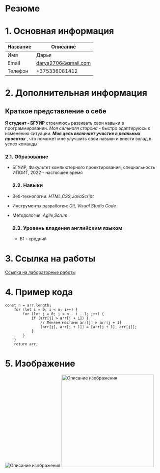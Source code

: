 # Резюме

# 1. Основная информация

   |   Название    |   Описание           |
   | ------------- | -------------------- |
   |    Имя        |       Дарья          |
   |   Email       | darya2706@gmail.com  |
   |   Телефон     |   +375336081412      |

# 2. Дополнительная информация
 ## Краткое представление о себе
**Я студент - БГУИР** стремлюсь развивать свои навыки в программировании. *Моя сильнаяя сторона* - быстро адаптируюсь к изменению ситуации. ***Моя цель включает участие в реальных проектах*** , что поможет мне улучшить свои навыки и внести вклад в успех команды.

   ### 2.1. Образование ###
* БГУИР, Факультет компьютерного проектирования, специальность ИПОИТ, 2022 - настоящее время

   ### 2.2. Навыки ###
* Веб-технологии: *HTML,CSS,JavaScript*
* Инструменты разработки: *Git, Visual Studio Code*
* Методология: *Agile,Scrum*

    ### 2.3. Уровень владения английским языком ###
  * B1 - средний

# 3. Ссылка на работы
   [Ссылка на лабораторные работы](https://darya272005.github.io/EVT)

# 4. Пример кода

```
const n = arr.length;
    for (let i = 0; i < n; i++) {
        for (let j = 0; j < n - i - 1; j++) {
            if (arr[j] > arr[j + 1]) {
                // Меняем местами arr[j] и arr[j + 1]
                [arr[j], arr[j + 1]] = [arr[j + 1], arr[j]];
            }
        }
    }
    return arr;
```
# 5. Изображение
![Описание изображения](https://cdn1.ozone.ru/s3/multimedia-t/6607417997.jpg)
<img src="https://cdn1.ozone.ru/s3/multimedia-t/6607417997.jpg" alt="Описание изображения" width="300" />
